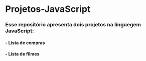# Projetos-JavaScript

### Esse repositório apresenta dois projetos na linguegem JavaScript: 
#### - Lista de compras
#### - Lista de filmes

